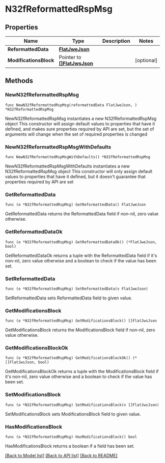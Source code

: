 # N32fReformattedRspMsg

## Properties

Name | Type | Description | Notes
------------ | ------------- | ------------- | -------------
**ReformattedData** | [**FlatJweJson**](FlatJweJson.md) |  | 
**ModificationsBlock** | Pointer to [**[]FlatJwsJson**](FlatJwsJson.md) |  | [optional] 

## Methods

### NewN32fReformattedRspMsg

`func NewN32fReformattedRspMsg(reformattedData FlatJweJson, ) *N32fReformattedRspMsg`

NewN32fReformattedRspMsg instantiates a new N32fReformattedRspMsg object
This constructor will assign default values to properties that have it defined,
and makes sure properties required by API are set, but the set of arguments
will change when the set of required properties is changed

### NewN32fReformattedRspMsgWithDefaults

`func NewN32fReformattedRspMsgWithDefaults() *N32fReformattedRspMsg`

NewN32fReformattedRspMsgWithDefaults instantiates a new N32fReformattedRspMsg object
This constructor will only assign default values to properties that have it defined,
but it doesn't guarantee that properties required by API are set

### GetReformattedData

`func (o *N32fReformattedRspMsg) GetReformattedData() FlatJweJson`

GetReformattedData returns the ReformattedData field if non-nil, zero value otherwise.

### GetReformattedDataOk

`func (o *N32fReformattedRspMsg) GetReformattedDataOk() (*FlatJweJson, bool)`

GetReformattedDataOk returns a tuple with the ReformattedData field if it's non-nil, zero value otherwise
and a boolean to check if the value has been set.

### SetReformattedData

`func (o *N32fReformattedRspMsg) SetReformattedData(v FlatJweJson)`

SetReformattedData sets ReformattedData field to given value.


### GetModificationsBlock

`func (o *N32fReformattedRspMsg) GetModificationsBlock() []FlatJwsJson`

GetModificationsBlock returns the ModificationsBlock field if non-nil, zero value otherwise.

### GetModificationsBlockOk

`func (o *N32fReformattedRspMsg) GetModificationsBlockOk() (*[]FlatJwsJson, bool)`

GetModificationsBlockOk returns a tuple with the ModificationsBlock field if it's non-nil, zero value otherwise
and a boolean to check if the value has been set.

### SetModificationsBlock

`func (o *N32fReformattedRspMsg) SetModificationsBlock(v []FlatJwsJson)`

SetModificationsBlock sets ModificationsBlock field to given value.

### HasModificationsBlock

`func (o *N32fReformattedRspMsg) HasModificationsBlock() bool`

HasModificationsBlock returns a boolean if a field has been set.


[[Back to Model list]](../README.md#documentation-for-models) [[Back to API list]](../README.md#documentation-for-api-endpoints) [[Back to README]](../README.md)


